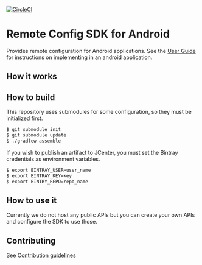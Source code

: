 [![CircleCI](https://circleci.com/gh/rakutentech/android-remote-config.svg?style=svg)](https://circleci.com/gh/rakutentech/android-remote-config)

# Remote Config SDK for Android

Provides remote configuration for Android applications. See the [User Guide](./remote-config/USERGUIDE.md) for instructions on implementing in an android application.

## How it works

## How to build

This repository uses submodules for some configuration, so they must be initialized first.

```bash
$ git submodule init
$ git submodule update
$ ./gradlew assemble
```

If you wish to publish an artifact to JCenter, you must set the Bintray credentials as environment variables.

```bash
$ export BINTRAY_USER=user_name
$ export BINTRAY_KEY=key
$ export BINTRY_REPO=repo_name
```

## How to use it

Currently we do not host any public APIs but you can create your own APIs and configure the SDK to use those.

## Contributing

See [Contribution guidelines](./CONTRIBUTING.md)
